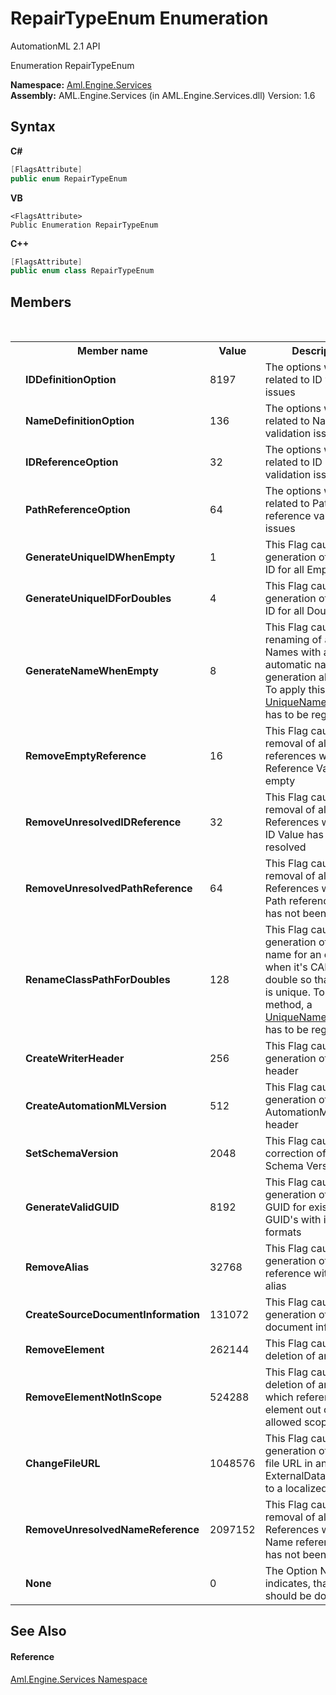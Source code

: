 # RepairTypeEnum Enumeration
AutomationML 2.1 API 

Enumeration RepairTypeEnum

**Namespace:**&nbsp;<a href="N_Aml_Engine_Services">Aml.Engine.Services</a><br />**Assembly:**&nbsp;AML.Engine.Services (in AML.Engine.Services.dll) Version: 1.6

## Syntax

**C#**<br />
``` C#
[FlagsAttribute]
public enum RepairTypeEnum
```

**VB**<br />
``` VB
<FlagsAttribute>
Public Enumeration RepairTypeEnum
```

**C++**<br />
``` C++
[FlagsAttribute]
public enum class RepairTypeEnum
```


## Members
&nbsp;<table><tr><th></th><th>Member name</th><th>Value</th><th>Description</th></tr><tr><td /><td target="F:Aml.Engine.Services.RepairTypeEnum.IDDefinitionOption">**IDDefinitionOption**</td><td>8197</td><td>The options which are related to ID validation issues</td></tr><tr><td /><td target="F:Aml.Engine.Services.RepairTypeEnum.NameDefinitionOption">**NameDefinitionOption**</td><td>136</td><td>The options which are related to Name validation issues</td></tr><tr><td /><td target="F:Aml.Engine.Services.RepairTypeEnum.IDReferenceOption">**IDReferenceOption**</td><td>32</td><td>The options which are related to ID reference validation issues</td></tr><tr><td /><td target="F:Aml.Engine.Services.RepairTypeEnum.PathReferenceOption">**PathReferenceOption**</td><td>64</td><td>The options which are related to Path reference validation issues</td></tr><tr><td /><td target="F:Aml.Engine.Services.RepairTypeEnum.GenerateUniqueIDWhenEmpty">**GenerateUniqueIDWhenEmpty**</td><td>1</td><td>This Flag cause the generation of a unique ID for all Empty IDs</td></tr><tr><td /><td target="F:Aml.Engine.Services.RepairTypeEnum.GenerateUniqueIDForDoubles">**GenerateUniqueIDForDoubles**</td><td>4</td><td>This Flag cause the generation of a unique ID for all Double IDs</td></tr><tr><td /><td target="F:Aml.Engine.Services.RepairTypeEnum.GenerateNameWhenEmpty">**GenerateNameWhenEmpty**</td><td>8</td><td>This Flag cause the renaming of all empty Names with an automatic name generation algorithm. To apply this method, a <a href="T_Aml_Engine_Services_UniqueNameService">UniqueNameService</a> has to be registered,</td></tr><tr><td /><td target="F:Aml.Engine.Services.RepairTypeEnum.RemoveEmptyReference">**RemoveEmptyReference**</td><td>16</td><td>This Flag cause the removal of all references where the Reference Value is empty</td></tr><tr><td /><td target="F:Aml.Engine.Services.RepairTypeEnum.RemoveUnresolvedIDReference">**RemoveUnresolvedIDReference**</td><td>32</td><td>This Flag cause the removal of all ID References where the ID Value has not been resolved</td></tr><tr><td /><td target="F:Aml.Engine.Services.RepairTypeEnum.RemoveUnresolvedPathReference">**RemoveUnresolvedPathReference**</td><td>64</td><td>This Flag cause the removal of all Path References where the Path reference Value has not been resolved</td></tr><tr><td /><td target="F:Aml.Engine.Services.RepairTypeEnum.RenameClassPathForDoubles">**RenameClassPathForDoubles**</td><td>128</td><td>This Flag cause the generation of a new name for an element, when it's CAEX-Path is double so that the Path is unique. To apply this method, a <a href="T_Aml_Engine_Services_UniqueNameService">UniqueNameService</a> has to be registered.</td></tr><tr><td /><td target="F:Aml.Engine.Services.RepairTypeEnum.CreateWriterHeader">**CreateWriterHeader**</td><td>256</td><td>This Flag cause the generation of a writer header</td></tr><tr><td /><td target="F:Aml.Engine.Services.RepairTypeEnum.CreateAutomationMLVersion">**CreateAutomationMLVersion**</td><td>512</td><td>This Flag cause the generation of an AutomationML Version header</td></tr><tr><td /><td target="F:Aml.Engine.Services.RepairTypeEnum.SetSchemaVersion">**SetSchemaVersion**</td><td>2048</td><td>This Flag cause the correction of the Schema Version</td></tr><tr><td /><td target="F:Aml.Engine.Services.RepairTypeEnum.GenerateValidGUID">**GenerateValidGUID**</td><td>8192</td><td>This Flag cause the generation of a new GUID for existing GUID's with invalid formats</td></tr><tr><td /><td target="F:Aml.Engine.Services.RepairTypeEnum.RemoveAlias">**RemoveAlias**</td><td>32768</td><td>This Flag cause the generation of a new reference without the alias</td></tr><tr><td /><td target="F:Aml.Engine.Services.RepairTypeEnum.CreateSourceDocumentInformation">**CreateSourceDocumentInformation**</td><td>131072</td><td>This Flag cause the generation of source document information</td></tr><tr><td /><td target="F:Aml.Engine.Services.RepairTypeEnum.RemoveElement">**RemoveElement**</td><td>262144</td><td>This Flag cause the deletion of an element</td></tr><tr><td /><td target="F:Aml.Engine.Services.RepairTypeEnum.RemoveElementNotInScope">**RemoveElementNotInScope**</td><td>524288</td><td>This Flag cause the deletion of an element which reference an element out of the allowed scope.</td></tr><tr><td /><td target="F:Aml.Engine.Services.RepairTypeEnum.ChangeFileURL">**ChangeFileURL**</td><td>1048576</td><td>This Flag cause the generation of a valid file URL in an ExternalDataConnector to a localized file.</td></tr><tr><td /><td target="F:Aml.Engine.Services.RepairTypeEnum.RemoveUnresolvedNameReference">**RemoveUnresolvedNameReference**</td><td>2097152</td><td>This Flag cause the removal of all Name References where the Name reference Value has not been resolved</td></tr><tr><td /><td target="F:Aml.Engine.Services.RepairTypeEnum.None">**None**</td><td>0</td><td>The Option None indicates, that nothing should be done</td></tr></table>

## See Also


#### Reference
<a href="N_Aml_Engine_Services">Aml.Engine.Services Namespace</a><br />